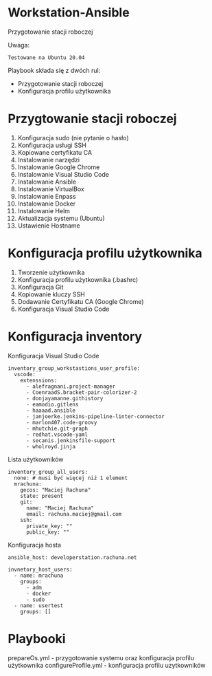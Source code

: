 Workstation-Ansible
=========
Przygotowanie stacji roboczej

Uwaga:
```
Testowane na Ubuntu 20.04
```

Playbook składa się z dwóch rul:
  - Przygotowanie stacji roboczej
  - Konfiguracja profilu użytkownika

Przygtowanie stacji roboczej
=========
1. Konfiguracja sudo (nie pytanie o hasło)
2. Konfiguracja usługi SSH
3. Kopiowane certyfikatu CA
4. Instalowanie narzędzi
5. Instalowanie Google Chrome
6. Instalowanie Visual Studio Code
7. Instalowanie Ansible
8. Instalowanie VirtualBox
9. Instalowanie Enpass
10. Instalowanie Docker
11. Instalowanie Helm
12. Aktualizacja systemu (Ubuntu)
13. Ustawienie Hostname

Konfiguracja profilu użytkownika
=========
1. Tworzenie użytkownika
2. Konfiguracja profilu użytkownika (.bashrc)
3. Konfiguracja Git
4. Kopiowanie kluczy SSH
5. Dodawanie Certyfikatu CA (Google Chrome)
6. Konfiguracja Visual Studio Code

Konfiguracja inventory
=========
Konfiguracja Visual Studio Code

```
inventory_group_workstastions_user_profile:
  vscode:
    extenssions:
      - alefragnani.project-manager
      - CoenraadS.bracket-pair-colorizer-2
      - donjayamanne.githistory
      - eamodio.gitlens
      - haaaad.ansible
      - janjoerke.jenkins-pipeline-linter-connector
      - marlon407.code-groovy
      - mhutchie.git-graph
      - redhat.vscode-yaml
      - secanis.jenkinsfile-support
      - wholroyd.jinja
```
Lista użytkowników
```
inventory_group_all_users:
  none: # musi być więcej niż 1 element
  mrachuna:
    gecos: "Maciej Rachuna"
    state: present
    git:
      name: "Maciej Rachuna"
      email: rachuna.maciej@gmail.com
    ssh:
      private_key: ""
      public_key: ""
```
Konfiguracja hosta
```
ansible_host: developerstation.rachuna.net

invnetory_host_users:
  - name: mrachuna
    groups:
      - adm
      - docker
      - sudo
  - name: usertest
    groups: []
```
Playbooki
=========
prepareOs.yml        - przygotowanie systemu oraz konfiguracja profilu użytkownika
configureProfile.yml - konfiguracja profilu uzytkowników
